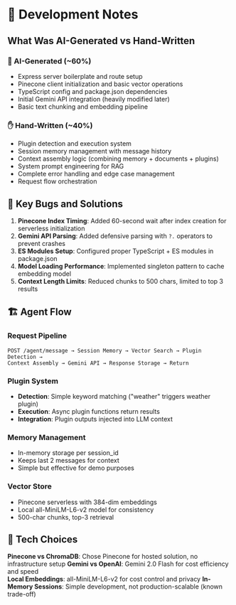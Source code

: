 # 📝 Development Notes

## What Was AI-Generated vs Hand-Written

### 🤖 AI-Generated (~60%)
- Express server boilerplate and route setup
- Pinecone client initialization and basic vector operations
- TypeScript config and package.json dependencies
- Initial Gemini API integration (heavily modified later)
- Basic text chunking and embedding pipeline

### ✋ Hand-Written (~40%)
- Plugin detection and execution system
- Session memory management with message history
- Context assembly logic (combining memory + documents + plugins)
- System prompt engineering for RAG
- Complete error handling and edge case management
- Request flow orchestration

## 🐛 Key Bugs and Solutions

1. **Pinecone Index Timing**: Added 60-second wait after index creation for serverless initialization
2. **Gemini API Parsing**: Added defensive parsing with `?.` operators to prevent crashes
3. **ES Modules Setup**: Configured proper TypeScript + ES modules in package.json 
4. **Model Loading Performance**: Implemented singleton pattern to cache embedding model
5. **Context Length Limits**: Reduced chunks to 500 chars, limited to top 3 results

## 🏗️ Agent Flow

### Request Pipeline
```
POST /agent/message → Session Memory → Vector Search → Plugin Detection → 
Context Assembly → Gemini API → Response Storage → Return
```

### Plugin System
- **Detection**: Simple keyword matching ("weather" triggers weather plugin)
- **Execution**: Async plugin functions return results
- **Integration**: Plugin outputs injected into LLM context

### Memory Management  
- In-memory storage per session_id
- Keeps last 2 messages for context
- Simple but effective for demo purposes

### Vector Store
- Pinecone serverless with 384-dim embeddings
- Local all-MiniLM-L6-v2 model for consistency
- 500-char chunks, top-3 retrieval

## 🚀 Tech Choices

**Pinecone vs ChromaDB**: Chose Pinecone for hosted solution, no infrastructure setup
**Gemini vs OpenAI**: Gemini 2.0 Flash for cost efficiency and speed  
**Local Embeddings**: all-MiniLM-L6-v2 for cost control and privacy
**In-Memory Sessions**: Simple development, not production-scalable (known trade-off)
